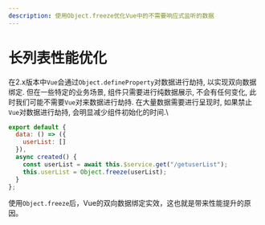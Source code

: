 ```yaml
---
description: 使用Object.freeze优化Vue中的不需要响应式监听的数据
---
```


# 长列表性能优化

在2.x版本中`Vue`会通过`Object.defineProperty`对数据进行劫持, 以实现双向数据绑定. 但在一些特定的业务场景, 组件只需要进行纯数据展示, 不会有任何变化, 此时我们可能不需要`Vue`对来数据进行劫持. 在大量数据需要进行呈现时, 如果禁止`Vue`对数据进行劫持, 会明显减少组件初始化的时间.\


```javascript
export default {
  data: () => ({
    userList: []
  }),
  async created() {
    const userList = await this.$service.get("/getuserList");
    this.userList = Object.freeze(userList);
  }
};
```

使用`Object.freeze`后，Vue的双向数据绑定实效，这也就是带来性能提升的原因。
